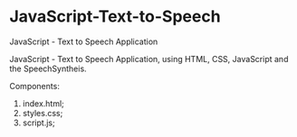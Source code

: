 # JavaScript-Text-to-Speech
JavaScript - Text to Speech Application

JavaScript - Text to Speech Application, using HTML, CSS, JavaScript and the SpeechSyntheis.  

Components:

1. index.html;
2. styles.css;
3. script.js;